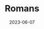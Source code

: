 ---
title: "Romans"
cc-type: hashtag
date: 2023-06-07
hashtag: romans
tags:
  - Book of the Bible
---